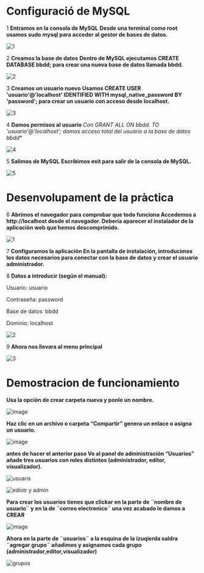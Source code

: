  # Configuració de MySQL


1 **Entramos en la consola de MySQL**
**Desde una terminal como root usamos sudo mysql para acceder al gestor de bases de datos.**

![1](https://github.com/user-attachments/assets/e9accb27-8247-4457-b5d4-2365c34b918a)



2 **Creamos la base de datos**
**Dentro de MySQL ejecutamos CREATE DATABASE bbdd; para crear una nueva base de datos llamada bbdd.**

![2](https://github.com/user-attachments/assets/318bd7dc-a1ba-4dbb-a92b-84fb2849d295)


3 **Creamos un usuario nuevo**
**Usamos CREATE USER 'usuario'@'localhost' IDENTIFIED WITH mysql_native_password BY 'password'; para crear un usuario con acceso desde localhost.**

![3](https://github.com/user-attachments/assets/b9257de4-6ac2-4423-9a46-8584414d9f6f)



4 **Damos permisos al usuario**
**Con GRANT ALL ON bbdd.* TO 'usuario'@'localhost'; damos acceso total del usuario a la base de datos bbdd**

![4](https://github.com/user-attachments/assets/8ecca18c-e7e6-43a0-9632-cff20a308bc9)


5 **Salimos de MySQL**
**Escribimos exit para salir de la consola de MySQL.**

![5](https://github.com/user-attachments/assets/0fe5d473-354c-40c7-8c69-7987c5c3a4c2)


# Desenvolupament de la pràctica


6 **Abrimos el navegador para comprobar que todo funciona
Accedemos a http://localhost desde el navegador. Debería aparecer el instalador de la aplicación web que hemos descomprimido.**

![1](https://github.com/user-attachments/assets/0aa9be68-1666-4ce8-a673-8ef5baf15024)



7 **Configuramos la aplicación
En la pantalla de instalación, introducimos los datos necesarios para conectar con la base de datos y crear el usuario administrador.**

8 **Datos a introducir (según el manual):**

Usuario: usuario

Contraseña: password

Base de datos: bbdd

Dominio: localhost

![2](https://github.com/user-attachments/assets/46ca7e7a-1865-4641-b661-ceedd044f4ef)


9 **Ahora nos llevara al menu principal**

![3](https://github.com/user-attachments/assets/e8882af7-2012-46ca-9833-6e273f007316) 


# Demostracion de funcionamiento


**Usa la opción de crear carpeta nueva y ponle un nombre.**

![image](https://github.com/user-attachments/assets/46910531-21fc-4fd3-b53a-b489ee6d0d3b)



**Haz clic en un archivo o carpeta “Compartir” genera un enlace o asigna un usuario.**

 
![image](https://github.com/user-attachments/assets/4fd90b81-2508-489f-9534-1aa0e444d846)



**antes de hacer el anterior paso Ve al panel de administración “Usuarios” añade tres usuarios con roles distintos (administrador, editor, visualizador).**

![usuaris](https://github.com/user-attachments/assets/5b5c1a8b-a916-492a-a0de-280c947aa5db)


![ediotr y admin](https://github.com/user-attachments/assets/e73501d8-6933-4d8c-9fb5-91425680ca1a) 


**Para crear los usuarios tienes que clickar en la parte de ¨nombre de usuario¨ y en la de ¨correo electronico¨ una vez acabado le damos a CREAR**


![image](https://github.com/user-attachments/assets/38998ed0-8fe0-4a07-a4ef-fe421065ee4f)


**Ahora en la parte de ¨usuarios¨ a la esquina de la izuqierda saldra ¨agregar grupo¨ añadimos y asignamos cada grupo (administrador,editor,visualizador)**

![grupos](https://github.com/user-attachments/assets/525460aa-e835-4e59-82a2-f7270d2b2c21) 



